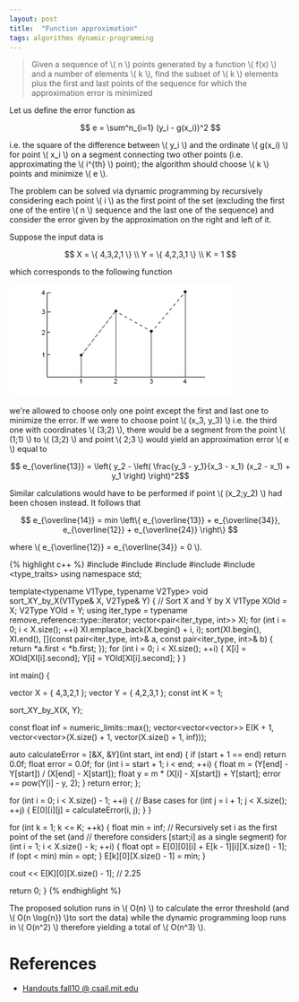 ```yaml
---
layout: post
title:  "Function approximation"
tags: algorithms dynamic-programming
---
```


> Given a sequence of \\( n \\) points generated by a function \\( f(x) \\) and a number of elements \\( k \\), find the subset of \\( k \\) elements plus the first and last points of the sequence for which the approximation error is minimized

Let us define the error function as

$$ e = \sum^n_{i=1} (y_i - g(x_i))^2 $$

i.e. the square of the difference between \\( y_i \\) and the ordinate \\( g(x_i) \\) for point \\( x_i \\) on a segment connecting two other points (i.e. approximating the \\( i^{th} \\) point); the algorithm should choose \\( k \\) points and minimize \\( e \\).

The problem can be solved via dynamic programming by recursively considering each point \\( i \\) as the first point of the set (excluding the first one of the entire \\( n \\) sequence and the last one of the sequence) and consider the error given by the approximation on the right and left of it.

Suppose the input data is

$$
X = \{ 4,3,2,1 \} \\
Y = \{ 4,2,3,1 \} \\
K = 1
$$

which corresponds to the following function

![image](/images/posts/functionapproximation1.png)

we're allowed to choose only one point except the first and last one to minimize the error. If we were to choose point \\( (x_3, y_3) \\) i.e. the third one with coordinates \\( (3;2) \\), there would be a segment from the point \\( (1;1) \\) to \\( (3;2) \\) and point \\( 2;3 \\) would yield an approximation error \\( e \\) equal to

$$ e_{\overline{13}} = \left( y_2 - \left( \frac{y_3 - y_1}{x_3 - x_1} (x_2 - x_1) + y_1 \right) \right)^2$$

Similar calculations would have to be performed if point \\( (x_2;y_2) \\) had been chosen instead. It follows that

$$ e_{\overline{14}} = min \left\{ e_{\overline{13}} + e_{\overline{34}}, e_{\overline{12}} + e_{\overline{24}}  \right\} $$

where \\( e_{\overline{12}} = e_{\overline{34}} = 0 \\).

{% highlight c++ %}
#include <iostream>
#include <algorithm>
#include <limits>
#include <vector>
#include <type_traits>
using namespace std;

template<typename V1Type, typename V2Type>
void sort_XY_by_X(V1Type& X, V2Type& Y) { // Sort X and Y by X
  V1Type XOld = X;
  V2Type YOld = Y;
  using iter_type = typename remove_reference<V1Type>::type::iterator;
  vector<pair<iter_type, int>> XI;
  for (int i = 0; i < X.size(); ++i)
    XI.emplace_back(X.begin() + i, i);
  sort(XI.begin(), XI.end(), [](const pair<iter_type, int>& a, 
                                const pair<iter_type, int>& b) {
    return *a.first < *b.first;
  });
  for (int i = 0; i < XI.size(); ++i) {
    X[i] = XOld[XI[i].second];
    Y[i] = YOld[XI[i].second];
  }
}

int main() {

  vector<float> X = { 4,3,2,1 };
  vector<float> Y = { 4,2,3,1 };
  const int K = 1;
  
  sort_XY_by_X(X, Y);

  const float inf = numeric_limits<float>::max();
  vector<vector<vector<float>>> E(K + 1, 
         vector<vector<float>>(X.size() + 1, vector<float>(X.size() + 1, inf)));

  auto calculateError = [&X, &Y](int start, int end) {
    if (start + 1 == end)
      return 0.0f;
    float error = 0.0f;
    for (int i = start + 1; i < end; ++i) {
      float m = (Y[end] - Y[start]) / (X[end] - X[start]);
      float y = m * (X[i] - X[start]) + Y[start];
      error += pow(Y[i] - y, 2);
    }
    return error;
  };

  for (int i = 0; i < X.size() - 1; ++i) { // Base cases
    for (int j = i + 1; j < X.size(); ++j) {
      E[0][i][j] = calculateError(i, j);
    }
  }

  for (int k = 1; k <= K; ++k) {
    float min = inf;
    // Recursively set i as the first point of the set (and
    // therefore considers [start;i] as a single segment)
    for (int i = 1; i < X.size() - k; ++i) {
      float opt = E[0][0][i] + E[k - 1][i][X.size() - 1];
      if (opt < min)
        min = opt;
    }
    E[k][0][X.size() - 1] = min;
  }

  cout << E[K][0][X.size() - 1]; // 2.25

  return 0;
}
{% endhighlight %}

The proposed solution runs in \\( O(n) \\) to calculate the error threshold (and \\( O(n \log{n}) \\)to sort the data) while the dynamic programming loop runs in \\( O(n^2) \\) therefore yielding a total of \\( O(n^3) \\).

References
==========

* [Handouts fall10 @ csail.mit.edu](http://courses.csail.mit.edu/6.006/fall10/)